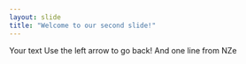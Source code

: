 ```yaml
---
layout: slide
title: "Welcome to our second slide!"
---
```

Your text
Use the left arrow to go back!
And one line from NZe
